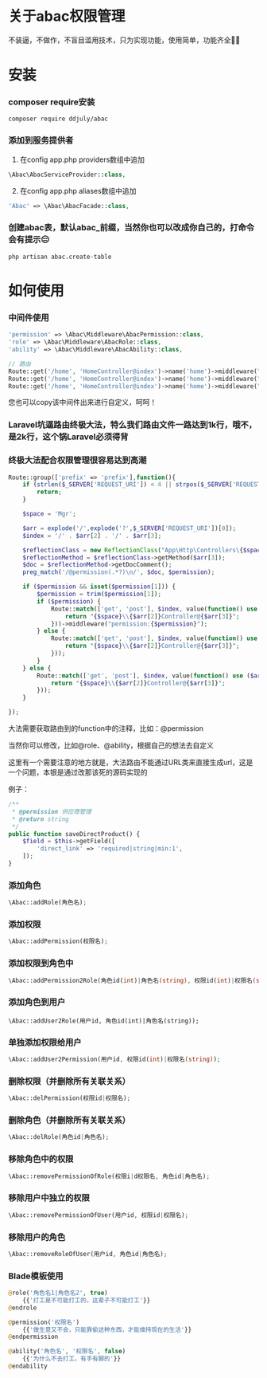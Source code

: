 # 关于abac权限管理

不装逼，不做作，不盲目滥用技术，只为实现功能，使用简单，功能齐全👻👻

# 安装

### composer require安装
```
composer require ddjuly/abac
```

### 添加到服务提供者
1. 在config app.php providers数组中追加
```php
\Abac\AbacServiceProvider::class,
```
2. 在config app.php aliases数组中追加
```php
'Abac' => \Abac\AbacFacade::class,
```

### 创建abac表，默认abac_前缀，当然你也可以改成你自己的，打命令会有提示😑
```
php artisan abac.create-table
```

# 如何使用


### 中间件使用
```php
'permission' => \Abac\Middleware\AbacPermission::class,
'role' => \Abac\Middleware\AbacRole::class,
'ability' => \Abac\Middleware\AbacAbility::class,
```

```php
// 路由
Route::get('/home', 'HomeController@index')->name('home')->middleware("permission:权限名");
Route::get('/home', 'HomeController@index')->name('home')->middleware("role:角色名");
Route::get('/home', 'HomeController@index')->name('home')->middleware("ability:权限名");
```
您也可以copy该中间件出来进行自定义，呵呵！

### Laravel坑逼路由终极大法，特么我们路由文件一路达到1k行，哦不，是2k行，这个锅Laravel必须得背
### 终极大法配合权限管理很容易达到高潮
```php
Route::group(['prefix' => 'prefix'],function(){
    if (strlen($_SERVER['REQUEST_URI']) < 4 || strpos($_SERVER['REQUEST_URI'], '/prefix') === false) {
        return;
    }

    $space = 'Mgr';

    $arr = explode('/',explode('?',$_SERVER['REQUEST_URI'])[0]);
    $index = '/' . $arr[2] . '/' . $arr[3];

    $reflectionClass = new ReflectionClass("App\Http\Controllers\{$space}\\". $arr[2] ."Controller");
    $reflectionMethod = $reflectionClass->getMethod($arr[3]);
    $doc = $reflectionMethod->getDocComment();
    preg_match('/@permission(.*?)\n/', $doc, $permission);

    if ($permission && isset($permission[1])) {
        $permission = trim($permission[1]);
        if ($permission) {
            Route::match(['get', 'post'], $index, value(function() use ($arr){
                return "{$space}\\{$arr[2]}Controller@{$arr[3]}";
            }))->middleware("permission:{$permission}");
        } else {
            Route::match(['get', 'post'], $index, value(function() use ($arr){
                return "{$space}\\{$arr[2]}Controller@{$arr[3]}";
            }));
        }
    } else {
        Route::match(['get', 'post'], $index, value(function() use ($arr){
            return "{$space}\\{$arr[2]}Controller@{$arr[3]}";
        }));
    }

});
```
大法需要获取路由到的function中的注释，比如：@permission

当然你可以修改，比如@role、@ability，根据自己的想法去自定义

这里有一个需要注意的地方就是，大法路由不能通过URL类来直接生成url，这是一个问题，本银是通过改那该死的源码实现的

例子：
```php
/**
 * @permission 供应商管理
 * @return string
 */
public function saveDirectProduct() {
    $field = $this->getField([
        'direct_link' => 'required|string|min:1',
    ]);
}
```

### 添加角色
```php
\Abac::addRole(角色名);
```

### 添加权限
```php
\Abac::addPermission(权限名);
```

### 添加权限到角色中
```php
\Abac::addPermission2Role(角色id(int)|角色名(string), 权限id(int)|权限名(string));
```

### 添加角色到用户
```
\Abac::addUser2Role(用户id, 角色id(int)|角色名(string));
```

### 单独添加权限给用户
```php
\Abac::addUser2Permission(用户id, 权限id(int)|权限名(string));
```

### 删除权限（并删除所有关联关系）
```php
\Abac::delPermission(权限id|权限名);
```

### 删除角色（并删除所有关联关系）
```php
\Abac::delRole(角色id|角色名);
```

### 移除角色中的权限
```php
\Abac::removePermissionOfRole(权限i|d权限名, 角色id|角色名);
```

### 移除用户中独立的权限
```php
\Abac::removePermissionOfUser(用户id, 权限id|权限名);
```

### 移除用户的角色
```php
\Abac::removeRoleOfUser(用户id, 角色id|角色名);
```


### Blade模板使用
```php
@role('角色名1|角色名2', true)
    {{'打工是不可能打工的，这辈子不可能打工'}}
@endrole

@permission('权限名')
    {{'做生意又不会，只能靠偷这种东西，才能维持现在的生活'}}
@endpermission

@ability('角色名', '权限名', false)
    {{'为什么不去打工，有手有脚的'}}
@endability
```
